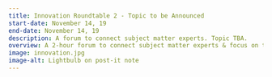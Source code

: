 ```yaml
---
title: Innovation Roundtable 2 - Topic to be Announced
start-date: November 14, 19
end-date: November 14, 19
description: A forum to connect subject matter experts. Topic TBA.
overview: A 2-hour forum to connect subject matter experts & focus on the practical applications of Innovative Technologies in the Federal government. The event is at GSA and limited to the first 20 RSVPs.
image: innovation.jpg
image-alt: Lightbulb on post-it note
---
```

